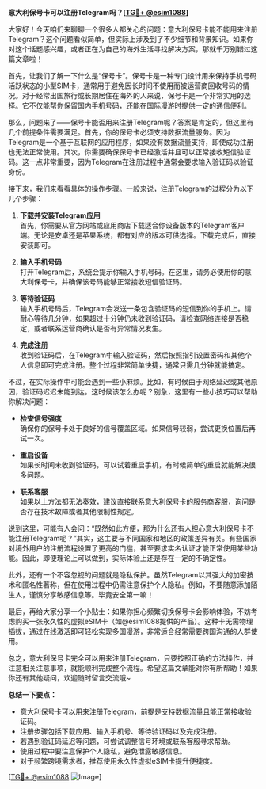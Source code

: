 **意大利保号卡可以注册Telegram吗？[[TG💪+ @esim1088](https://t.me/s/esim1088)]**

大家好！今天咱们来聊聊一个很多人都关心的问题：意大利保号卡能不能用来注册Telegram？这个问题看似简单，但实际上涉及到了不少细节和背景知识。如果你对这个话题感兴趣，或者正在为自己的海外生活寻找解决方案，那就千万别错过这篇文章啦！

首先，让我们了解一下什么是“保号卡”。保号卡是一种专门设计用来保持手机号码活跃状态的小型SIM卡，通常用于避免因长时间不使用而被运营商回收号码的情况。对于经常出国旅行或长期居住在海外的人来说，保号卡是一个非常实用的选择。它不仅能帮你保留国内手机号码，还能在国际漫游时提供一定的通信便利。

那么，问题来了——保号卡能否用来注册Telegram呢？答案是肯定的，但这里有几个前提条件需要满足。首先，你的保号卡必须支持数据流量服务。因为Telegram是一个基于互联网的应用程序，如果没有数据流量支持，即使成功注册也无法正常使用。其次，你需要确保保号卡已经激活并且可以正常接收短信验证码。这一点非常重要，因为Telegram在注册过程中通常会要求输入验证码以验证身份。

接下来，我们来看看具体的操作步骤。一般来说，注册Telegram的过程分为以下几个步骤：

1. **下载并安装Telegram应用**  
   首先，你需要从官方网站或应用商店下载适合你设备版本的Telegram客户端。无论是安卓还是苹果系统，都有对应的版本可供选择。下载完成后，直接安装即可。

2. **输入手机号码**  
   打开Telegram后，系统会提示你输入手机号码。在这里，请务必使用你的意大利保号卡，并确保该号码能够正常接收短信验证码。

3. **等待验证码**  
   输入手机号码后，Telegram会发送一条包含验证码的短信到你的手机上。请耐心等待几分钟，如果超过十分钟仍未收到验证码，请检查网络连接是否稳定，或者联系运营商确认是否有异常情况发生。

4. **完成注册**  
   收到验证码后，在Telegram中输入验证码，然后按照指引设置密码和其他个人信息即可完成注册。整个过程非常简单快捷，通常只需几分钟就能搞定。

不过，在实际操作中可能会遇到一些小麻烦。比如，有时候由于网络延迟或其他原因，验证码迟迟未能到达。这时候该怎么办呢？别急，这里有一些小技巧可以帮助你解决问题：

- **检查信号强度**  
  确保你的保号卡处于良好的信号覆盖区域。如果信号较弱，尝试更换位置后再试一次。
  
- **重启设备**  
  如果长时间未收到验证码，可以试着重启手机，有时候简单的重启就能解决很多问题。

- **联系客服**  
  如果以上方法都无法奏效，建议直接联系意大利保号卡的服务商客服，询问是否存在技术故障或者其他限制性规定。

说到这里，可能有人会问：“既然如此方便，那为什么还有人担心意大利保号卡不能注册Telegram呢？”其实，这主要与不同国家和地区的政策差异有关。有些国家对境外用户的注册流程设置了更高的门槛，甚至要求实名认证才能正常使用某些功能。因此，即便理论上可以做到，实际体验上还是存在一定的不确定性。

此外，还有一个不容忽视的问题就是隐私保护。虽然Telegram以其强大的加密技术和匿名性著称，但在使用过程中仍需注意保护个人隐私。例如，不要随意添加陌生人，谨慎分享敏感信息等。毕竟安全第一嘛！

最后，再给大家分享一个小贴士：如果你担心频繁切换保号卡会影响体验，不妨考虑购买一张永久性的虚拟eSIM卡（如@esim1088提供的产品）。这种卡无需物理插拔，通过在线激活即可轻松实现多国漫游，非常适合经常需要跨国沟通的人群使用。

总之，意大利保号卡完全可以用来注册Telegram，只要按照正确的方法操作，并注意相关注意事项，就能顺利完成整个流程。希望这篇文章能对你有所帮助！如果你还有其他疑问，欢迎随时留言交流哦~

**总结一下要点：**
- 意大利保号卡可以用来注册Telegram，前提是支持数据流量且能正常接收验证码。
- 注册步骤包括下载应用、输入手机号、等待验证码以及完成注册。
- 若遇到验证码延迟等问题，可尝试调整信号环境或联系客服寻求帮助。
- 使用过程中要注意保护个人隐私，避免泄露敏感信息。
- 对于频繁跨境需求者，推荐使用永久性虚拟eSIM卡提升便捷度。

[[TG💪+ @esim1088](https://t.me/s/esim1088) ![Image](https://i.postimg.cc/4NQfJmqS/Snipaste-2025-05-13-00-14-12.png)]